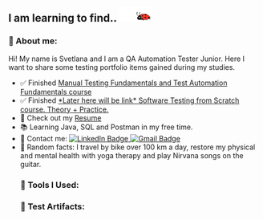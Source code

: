 ## I am learning to find.. <img id="icon1" src="https://github.com/svetkaa-yo/svetkaa-yo/blob/master/assets/LadyBugSticker-ezgif.com-crop.gif" alt="ladybug" width="66" height="30">

<h3 class="heading-element" dir="auto">🙋 About me:</h3>

<p dir="auto"> Hi! My name is Svetlana and I am a QA Automation Tester Junior. Here I want to share some testing portfolio items gained during my studies.</p>
<ul dir="auto">
<li> ✅ Finished <a href="https://drive.google.com/drive/folders/1EYtK-N5SPDqanuVt2JAu9OKLENoD82bk" rel="nofollow">Manual Testing Fundamentals and Test Automation Fundamentals course</a> </li>
<li> ✅ Finished <a href="googlelink" rel="nofollow">*Later here will be link* Software Testing from Scratch course. Theory + Practice.</a> </li>
<li>📝 Check out my <a href="https://drive.google.com/drive/folders/1EYtK-N5SPDqanuVt2JAu9OKLENoD82bk" rel="nofollow">Resume</a></li>
<li> 📚 Learning Java, SQL and Postman in my free time.</li>
<li>📩 Contact me:  
<a href="https://www.linkedin.com/in/svfrolova/" rel="nofollow"><img src="https://img.shields.io/badge/@svfrolova-blue?style=flat&logo=LinkedIn&logoColor=white" alt="LinkedIn Badge">
</a> <a href="mailto:svetlana.frolova324@gmail.com"><img src="https://img.shields.io/badge/-Gmail-red?style=flat&amp;logo=Gmail&amp;logoColor=white" alt="Gmail Badge"></a></li>
<li>🤸 Random facts: I travel by bike over 100 km a day, restore my physical and mental health with yoga therapy and play Nirvana songs on the guitar. </li>

<h3 class="heading-element" dir="auto">🔧 Tools I Used:</h3>

<h3 class="heading-element" dir="auto">💎 Test Artifacts:</h3>


<!--
**svetkaa-yo/svetkaa-yo** is a ✨ _special_ ✨ repository because its `README.md` (this file) appears on your GitHub profile.

Here are some ideas to get you started:

- 🔭 I’m currently working on ...
- 🌱 I’m currently learning ...
- 👯 I’m looking to collaborate on ...
- 🤔 I’m looking for help with ...
- 💬 Ask me about ...
- 📫 How to reach me: ...
- 😄 Pronouns: ...
- ⚡ Fun fact: ...
-->
